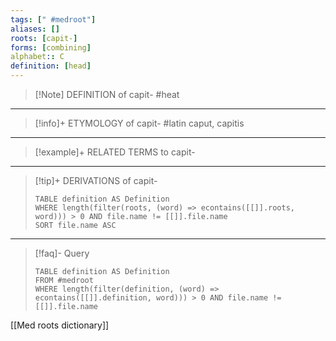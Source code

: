 ```yaml
---
tags: [" #medroot"]
aliases: []
roots: [capit-]
forms: [combining]
alphabet:: C
definition: [head]
---
```

>[!Note] DEFINITION of capit-
>#heat
_____
>[!info]+ ETYMOLOGY of capit-
>#latin caput, capitis
_____
>[!example]+ RELATED TERMS to capit-
>
>
_____
>[!tip]+ DERIVATIONS of capit-
>```dataview
>TABLE definition AS Definition 
>WHERE length(filter(roots, (word) => econtains([[]].roots, word))) > 0 AND file.name != [[]].file.name
>SORT file.name ASC
>```
_____
>[!faq]- Query
>
>```dataview
>TABLE definition AS Definition
>FROM #medroot
>WHERE length(filter(definition, (word) => econtains([[]].definition, word))) > 0 AND file.name != [[]].file.name
>```

[[Med roots dictionary]]